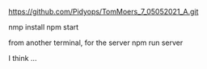 https://github.com/Pidyops/TomMoers_7_05052021_A.git

nmp install
npm start

from another terminal, for the server
npm run server

I think ...
